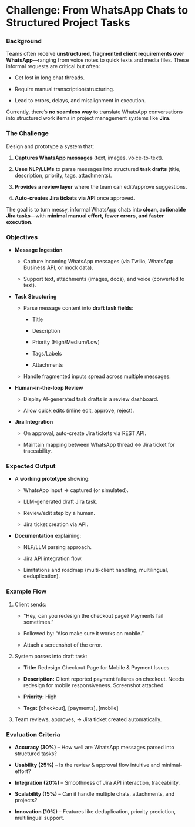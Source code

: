 **Challenge: From WhatsApp Chats to Structured Project Tasks**
==============================================================

### **Background**

Teams often receive **unstructured, fragmented client requirements over WhatsApp**—ranging from voice notes to quick texts and media files. These informal requests are critical but often:

*   Get lost in long chat threads.
    
*   Require manual transcription/structuring.
    
*   Lead to errors, delays, and misalignment in execution.
    

Currently, there’s **no seamless way** to translate WhatsApp conversations into structured work items in project management systems like **Jira**.

### **The Challenge**

Design and prototype a system that:

1.  **Captures WhatsApp messages** (text, images, voice-to-text).
    
2.  **Uses NLP/LLMs** to parse messages into structured **task drafts** (title, description, priority, tags, attachments).
    
3.  **Provides a review layer** where the team can edit/approve suggestions.
    
4.  **Auto-creates Jira tickets via API** once approved.
    

The goal is to turn messy, informal WhatsApp chats into **clean, actionable Jira tasks**—with **minimal manual effort, fewer errors, and faster execution.**

### **Objectives**

*   **Message Ingestion**
    
    *   Capture incoming WhatsApp messages (via Twilio, WhatsApp Business API, or mock data).
        
    *   Support text, attachments (images, docs), and voice (converted to text).
        
*   **Task Structuring**
    
    *   Parse message content into **draft task fields**:
        
        *   Title
            
        *   Description
            
        *   Priority (High/Medium/Low)
            
        *   Tags/Labels
            
        *   Attachments
            
    *   Handle fragmented inputs spread across multiple messages.
        
*   **Human-in-the-loop Review**
    
    *   Display AI-generated task drafts in a review dashboard.
        
    *   Allow quick edits (inline edit, approve, reject).
        
*   **Jira Integration**
    
    *   On approval, auto-create Jira tickets via REST API.
        
    *   Maintain mapping between WhatsApp thread ↔ Jira ticket for traceability.
        

### **Expected Output**

*   A **working prototype** showing:
    
    *   WhatsApp input → captured (or simulated).
        
    *   LLM-generated draft Jira task.
        
    *   Review/edit step by a human.
        
    *   Jira ticket creation via API.
        
*   **Documentation** explaining:
    
    *   NLP/LLM parsing approach.
        
    *   Jira API integration flow.
        
    *   Limitations and roadmap (multi-client handling, multilingual, deduplication).
        

### **Example Flow**

1.  Client sends:
    
    *   “Hey, can you redesign the checkout page? Payments fail sometimes.”
        
    *   Followed by: “Also make sure it works on mobile.”
        
    *   Attach a screenshot of the error.
        
2.  System parses into draft task:
    
    *   **Title:** Redesign Checkout Page for Mobile & Payment Issues
        
    *   **Description:** Client reported payment failures on checkout. Needs redesign for mobile responsiveness. Screenshot attached.
        
    *   **Priority:** High
        
    *   **Tags:** \[checkout\], \[payments\], \[mobile\]
        
3.  Team reviews, approves, → Jira ticket created automatically.
    

### **Evaluation Criteria**

*   **Accuracy (30%)** – How well are WhatsApp messages parsed into structured tasks?
    
*   **Usability (25%)** – Is the review & approval flow intuitive and minimal-effort?
    
*   **Integration (20%)** – Smoothness of Jira API interaction, traceability.
    
*   **Scalability (15%)** – Can it handle multiple chats, attachments, and projects?
    
*   **Innovation (10%)** – Features like deduplication, priority prediction, multilingual support.




